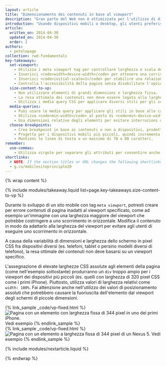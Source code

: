 ```yaml
---
layout: article
title: "Dimensionamento dei contenuti in base al viewport"
description: "Gran parte del Web non è ottimizzata per l'utilizzo di dispositivi multipli. Apprendi i concetti fondamentali e ottimizza il sito per dispositivi mobili, PC desktop o su qualsiasi altro dispositivo dotato di schermo."
introduction: "Usando dispositivi mobili o desktop, gli utenti preferiscono scorrere i siti Web in verticale e non in orizzontale, per cui la necessità di uno scorrimento orizzontale o della riduzione dello schermo per visualizzare l'intera pagina potrebbe compromettere l'esperienza d'uso."
article:
  written_on: 2014-04-30
  updated_on: 2014-04-30
  order: 2
authors:
  - petelepage
collection: rwd-fundamentals
key-takeaways:
  set-viewport:
    - Utilizza i meta viewport tag per controllare larghezza e scala dei viewport dei browser.
    - Inserisci <code>width=device-width</code> per ottenere una corrispondenza con la larghezza dello schermo in pixel indipendenti dal dispositivo.
    - Inserisci <code>initial-scale=1</code> per stabilire una relazione 1:1 fra i pixel del CSS e quelli indipendenti dal dispositivo.
    - Controlla l'accessibilità della pagina senza disabilitare l'opzione di scalabilità dell'utente.
  size-content-to-vp:
    - Non utilizzare elementi di grandi dimensioni e larghezza fissa.
    - La resa ottimale dei contenuti non deve essere legata alla larghezza di un viewport specifico.
    - Utilizza i media query CSS per applicare diversi stili per gli schermi ampi e ristretti.
  media-queries:
    - Puoi usare le media query per applicare gli stili in base alle caratteristiche del dispositivo.
    - Utilizza <code>min-width</code> al posto di <code>min-device-width</code> per ottenere un'esperienza adatta al maggior numero di dispositivi possibile.
    - Usa dimensioni relative degli elementi per evitare interruzioni della disposizione.
  choose-breakpoints:
    - Crea breakpoint in base ai contenuti e non a dispositivi, prodotti o brand specifici.
    - Progetta per i dispositivi mobili più piccoli, quindi incrementa l'esperienza con la progressiva disponibilità di spazio su schermo.
    - Mantieni le linee di testo a un massimo di 70 o 80 caratteri.
remember:
  use-commas:
    - Utilizza virgole per separare gli attributi per consentire anche ai browser meno aggiornati di analizzarli in modo corretto.
shortlinks: 
  # NOTE: If the section titles or URL changes the following shortlinks must be updated
  - g.co/mobilesiteprinciple20
---
```

{% wrap content %}

<style>
  .smaller-img {
    width: 60%;
    display: block;
    margin-left: auto;
    margin-right: auto;
  }

  img.center {
    display: block;
    margin-left: auto;
    margin-right: auto;
  }

  video.responsiveVideo {
    width: 100%;
  }
</style>

{% include modules/takeaway.liquid list=page.key-takeaways.size-content-to-vp %}

Durante lo sviluppo di un sito mobile con tag `meta viewport`, potresti creare per errore contenuti di pagina inadatti al viewport specificato, come ad esempio un'immagine con una larghezza maggiore del viewport che potrebbe costringere a uno scorrimento in orizzontale. Modifica il contenuto in modo da adattarlo alla larghezza del viewport per evitare agli utenti di eseguire uno scorrimento in orizzontale.

A causa della variabilità di dimensioni e larghezza dello schermo in pixel CSS fra dispositivi diversi (es. telefoni, tablet o persino modelli diversi di telefono), la resa ottimale dei contenuti non deve basarsi su un viewport specifico.

L'assegnazione di elevate larghezze CSS assolute agli elementi della pagina (come nell'esempio sottostante) produrranno un `div` troppo ampio per i viewport dei dispositivi più piccoli (es. quelli con larghezza di 320 pixel CSS come i primi iPhone). Piuttosto, utilizza valori di larghezza relativi come `width: 100%`. Fai attenzione anche nell'utilizzo dei valori di posizionamento assoluti che potrebbero causare la fuoriuscita dell'elemento dal viewport degli schermi di piccole dimensioni.

<div class="clear">
  <div class="g--half">
    {% link_sample _code/vp-fixed.html %}
      <img src="imgs/vp-fixed-iph.png" srcset="imgs/vp-fixed-iph.png 1x, imgs/vp-fixed-iph-2x.png 2x"  alt="Pagina con un elemento con larghezza fissa di 344 pixel in uno dei primi iPhone.">
      Vedi esempio
    {% endlink_sample %}
  </div>

  <div class="g--half g--last">
    {% link_sample _code/vp-fixed.html %}
      <img src="imgs/vp-fixed-n5.png" srcset="imgs/vp-fixed-n5.png 1x, imgs/vp-fixed-n5-2x.png 2x"  alt="Pagina con un elemento a larghezza fissa di 344 pixel di un Nexus 5.">
      Vedi esempio
    {% endlink_sample %}
  </div>
</div>

{% include modules/nextarticle.liquid %}

{% endwrap %}

